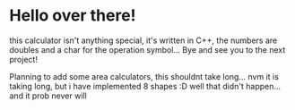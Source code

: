 # Hello over there!
this calculator isn't anything special, it's written in C++, the numbers are doubles and a char for the operation symbol...
Bye and see you to the next project!

Planning to add some area calculators, this shouldnt take long...
nvm it is taking long, but i have implemented 8 shapes :D
well that didn't happen... and it prob never will
